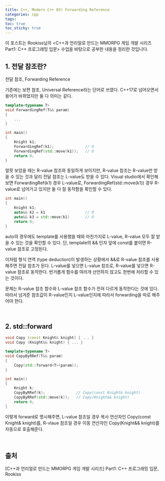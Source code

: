 ```yaml
---
title: C++, Modern C++ 03) Forwarding Reference
categories: cpp
tags: 
toc: true
toc_sticky: true
---
```


이 포스트는 Rookiss님의 \<C++과 언리얼로 만드는 MMORPG 게임 개발 시리즈 Part1: C++ 프로그래밍 입문> 수업을 바탕으로 공부한 내용을 정리한 것입니다. 
## **1. 전달 참조란?**

전달 참조, Forwarding Reference

기존에는 보편 참조, Universal Reference라는 단어로 쓰였다. C++17로 넘어오면서 용어가 바뀌었지만 둘 다 의미는 같다. 

```c++
template<typename T>
void ForwardingRef(T&& param)
{
    ...
}

int main()
{
    Knight k1;
    ForwardingRef(k1);              // O 
    ForwardingRef(std::move(k1));   // O
    return 0;
}
```
얼핏 보았을 때는 R-value 참조와 동일하게 보이지만, R-value 참조는 R-value만 받을 수 있는 것과 달리 전달 참조는 L-value도 받을 수 있다. Visual studio에서 확인해보면 ForwardingRef(k1) 경우 L-value로, ForwardingRef(std::move(k1)) 경우  R-value로 넘어가고 있지만 둘 다 잘 동작함을 확인할 수 있다. 

```c++
int main()
{
    Knight k1;
    auto&& k2 = k1                  // O 
    auto&& k3 = std::move(k1)       // O
    return 0;
}
```
auto의 경우에도 template를 사용했을 때와 마찬가지로 L-value, R-value 모두 잘 받을 수 있는 것을 확인할 수 있다. 단, template의 && 인자 앞에 const를 붙이면 R-value 참조로 고정된다. 

이처럼 형식 연역 (type deduction)이 발생하는 상황에서 &&로 R-value 참조를 사용해주면 전달 참조가 된다. L-value를 넣으면 L-value 참조로, R-value를 넣으면 R-value 참조로 동작한다. 번거롭게 함수를 여러개 선언하지 않고도 한번에 처리할 수 있는 것이다. 

문제는 R-value 참조 함수와 L-value 참조 함수가 전혀 다르게 동작한다는 것에 있다. 따라서 넘겨준 참조값이 R-value인지 L-value인지에 따라서 forwarding을 따로 해주어야 한다. 

<br/>

## **2. std::forward**

```c++
void Copy (const Knight& knight) { ... }
void Copy (Knight&& knight) { ... }

template<typename T>
void CopyByRRef(T&& param)
{
    Copy(std::forward<T>(param));
}

int main()
{
    Knight k;
    CopyByRRef(k);              // Copy(const Knight& knight)
    CopyByRRef(std::move(k));   // Copy(Knight&& knight)    
    return 0;
}
```

이렇게 forward로 명시해주면, L-value 참조일 경우 복사 연산자인 Copy(const Knight& knight)를, R-vlaue 참조일 경우 이동 연산자인 Copy(Knight&& knight)를 자동으로 호출해준다. 

<br/>

## **출처**

[C++과 언리얼로 만드는 MMORPG 게임 개발 시리즈] Part1: C++ 프로그래밍 입문, Rookiss
